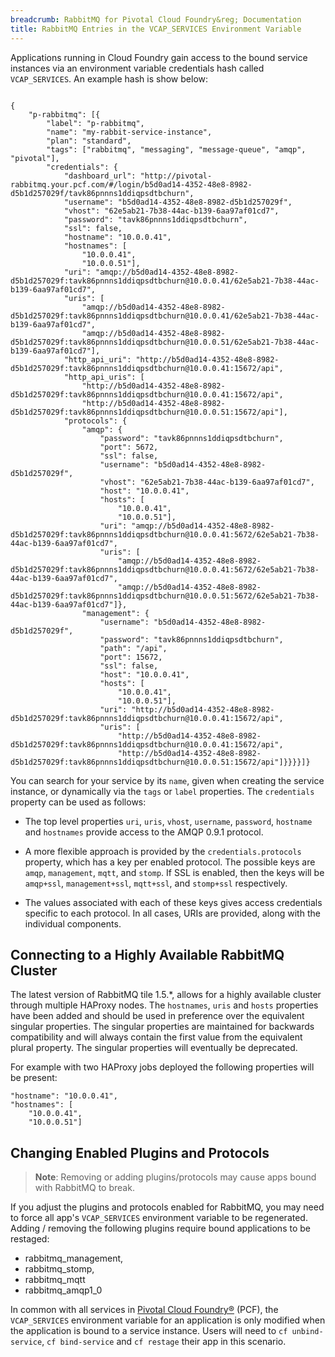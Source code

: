 ```yaml
---
breadcrumb: RabbitMQ for Pivotal Cloud Foundry&reg; Documentation
title: RabbitMQ Entries in the VCAP_SERVICES Environment Variable
---
```


Applications running in Cloud Foundry gain access to the bound service instances via an environment variable credentials hash called `VCAP_SERVICES`. An example hash is show below:

<pre><code>
{
    "p-rabbitmq": [{
        "label": "p-rabbitmq",
        "name": "my-rabbit-service-instance",
        "plan": "standard",
        "tags": ["rabbitmq", "messaging", "message-queue", "amqp", "pivotal"],
        "credentials": {
            "dashboard_url": "http://pivotal-rabbitmq.your.pcf.com/#/login/b5d0ad14-4352-48e8-8982-d5b1d257029f/tavk86pnnns1ddiqpsdtbchurn",
            "username": "b5d0ad14-4352-48e8-8982-d5b1d257029f",
            "vhost": "62e5ab21-7b38-44ac-b139-6aa97af01cd7",
            "password": "tavk86pnnns1ddiqpsdtbchurn",
            "ssl": false,
            "hostname": "10.0.0.41",
            "hostnames": [
                "10.0.0.41",
                "10.0.0.51"],
            "uri": "amqp://b5d0ad14-4352-48e8-8982-d5b1d257029f:tavk86pnnns1ddiqpsdtbchurn@10.0.0.41/62e5ab21-7b38-44ac-b139-6aa97af01cd7",
            "uris": [
                "amqp://b5d0ad14-4352-48e8-8982-d5b1d257029f:tavk86pnnns1ddiqpsdtbchurn@10.0.0.41/62e5ab21-7b38-44ac-b139-6aa97af01cd7",
                "amqp://b5d0ad14-4352-48e8-8982-d5b1d257029f:tavk86pnnns1ddiqpsdtbchurn@10.0.0.51/62e5ab21-7b38-44ac-b139-6aa97af01cd7"],
            "http_api_uri": "http://b5d0ad14-4352-48e8-8982-d5b1d257029f:tavk86pnnns1ddiqpsdtbchurn@10.0.0.41:15672/api",
            "http_api_uris": [
                "http://b5d0ad14-4352-48e8-8982-d5b1d257029f:tavk86pnnns1ddiqpsdtbchurn@10.0.0.41:15672/api",
                "http://b5d0ad14-4352-48e8-8982-d5b1d257029f:tavk86pnnns1ddiqpsdtbchurn@10.0.0.51:15672/api"],
            "protocols": {
                "amqp": {
                    "password": "tavk86pnnns1ddiqpsdtbchurn",
                    "port": 5672,
                    "ssl": false,
                    "username": "b5d0ad14-4352-48e8-8982-d5b1d257029f",
                    "vhost": "62e5ab21-7b38-44ac-b139-6aa97af01cd7",
                    "host": "10.0.0.41",
                    "hosts": [
                        "10.0.0.41",
                        "10.0.0.51"],
                    "uri": "amqp://b5d0ad14-4352-48e8-8982-d5b1d257029f:tavk86pnnns1ddiqpsdtbchurn@10.0.0.41:5672/62e5ab21-7b38-44ac-b139-6aa97af01cd7",
                    "uris": [
                        "amqp://b5d0ad14-4352-48e8-8982-d5b1d257029f:tavk86pnnns1ddiqpsdtbchurn@10.0.0.41:5672/62e5ab21-7b38-44ac-b139-6aa97af01cd7",
                        "amqp://b5d0ad14-4352-48e8-8982-d5b1d257029f:tavk86pnnns1ddiqpsdtbchurn@10.0.0.51:5672/62e5ab21-7b38-44ac-b139-6aa97af01cd7"]},
                "management": {
                    "username": "b5d0ad14-4352-48e8-8982-d5b1d257029f",
                    "password": "tavk86pnnns1ddiqpsdtbchurn",
                    "path": "/api",
                    "port": 15672,
                    "ssl": false,
                    "host": "10.0.0.41",
                    "hosts": [
                        "10.0.0.41",
                        "10.0.0.51"],
                    "uri": "http://b5d0ad14-4352-48e8-8982-d5b1d257029f:tavk86pnnns1ddiqpsdtbchurn@10.0.0.41:15672/api",
                    "uris": [
                        "http://b5d0ad14-4352-48e8-8982-d5b1d257029f:tavk86pnnns1ddiqpsdtbchurn@10.0.0.41:15672/api",
                        "http://b5d0ad14-4352-48e8-8982-d5b1d257029f:tavk86pnnns1ddiqpsdtbchurn@10.0.0.51:15672/api"]}}}}]}
</code></pre>

You can search for your service by its `name`, given when creating the service instance, or dynamically via the `tags` or `label` properties. The `credentials` property can be used as follows:

* The top level properties `uri`, `uris`, `vhost`, `username`, `password`, `hostname` and `hostnames` provide access to the AMQP 0.9.1 protocol.

* A more flexible approach is provided by the `credentials.protocols` property, which has a key per enabled protocol. The possible keys are `amqp`, `management`, `mqtt`, and `stomp`. If SSL is enabled, then the keys will be `amqp+ssl`, `management+ssl`, `mqtt+ssl`, and `stomp+ssl` respectively.

* The values associated with each of these keys gives access credentials specific to each protocol. In all cases, URIs are provided, along with the individual components.

## Connecting to a Highly Available RabbitMQ Cluster

The latest version of RabbitMQ tile 1.5.*, allows for a highly available cluster through multiple HAProxy nodes. The `hostnames`, `uris` and `hosts` properties have been added and should be used in preference over the equivalent singular properties. The singular properties are maintained for backwards compatibility and will always contain the first value from the equivalent plural property. The singular properties will eventually be deprecated.

For example with two HAProxy jobs deployed the following properties will be present:
<pre><code>"hostname": "10.0.0.41",
"hostnames": [
    "10.0.0.41",
    "10.0.0.51"]
</code></pre>

## Changing Enabled Plugins and Protocols

> **Note**: Removing or adding plugins/protocols may cause apps bound with RabbitMQ to break.

If you adjust the plugins and protocols enabled for RabbitMQ, you may need to force all app's `VCAP_SERVICES` environment variable to be regenerated. Adding / removing the following plugins require bound applications to be restaged:

* rabbitmq_management,
* rabbitmq_stomp,
* rabbitmq_mqtt
* rabbitmq\_amqp1\_0

In common with all services in [Pivotal Cloud Foundry&reg;](https://network.pivotal.io/products/pivotal-cf) (PCF), the `VCAP_SERVICES` environment variable for an application is only modified when the application is bound to a service instance. Users will need to `cf unbind-service`, `cf bind-service` and `cf restage` their app in this scenario.

